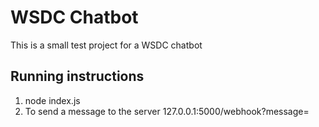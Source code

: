 # WSDC Chatbot

This is a small test project for a WSDC chatbot

## Running instructions
1. node index.js
2. To send a message to the server 127.0.0.1:5000/webhook?message=<YourMessageHere>
